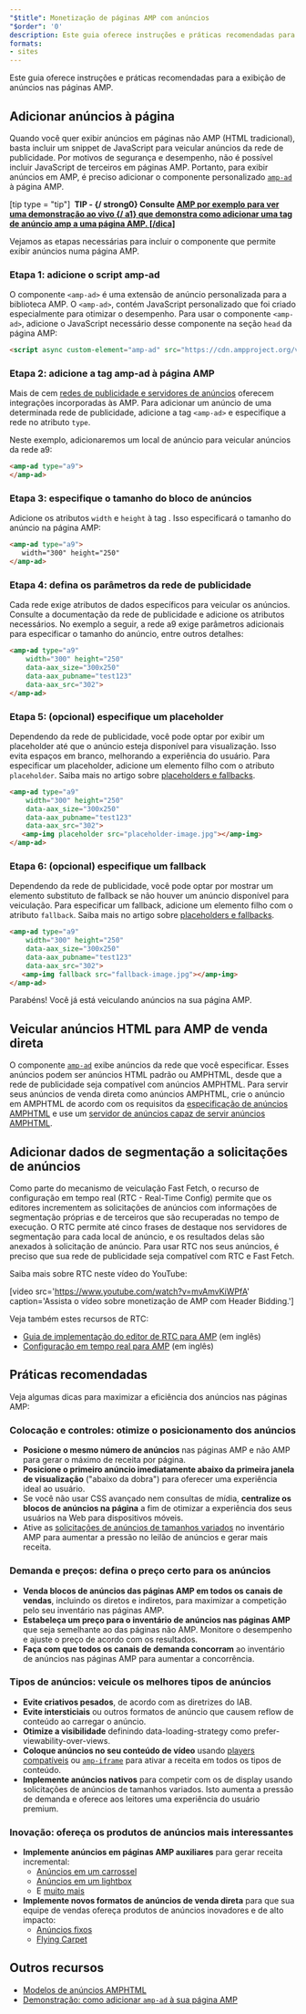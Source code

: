 ```yaml
---
"$title": Monetização de páginas AMP com anúncios
"$order": '0'
description: Este guia oferece instruções e práticas recomendadas para a exibição de anúncios nas páginas AMP. Portanto, para exibir anúncios em AMP, é preciso adicionar o componente personalizado amp-ad....
formats:
- sites
---
```


Este guia oferece instruções e práticas recomendadas para a exibição de anúncios nas páginas AMP.

## Adicionar anúncios à página

Quando você quer exibir anúncios em páginas não AMP (HTML tradicional), basta incluir um snippet de JavaScript para veicular anúncios da rede de publicidade.  Por motivos de segurança e desempenho, não é possível incluir JavaScript de terceiros em páginas AMP.  Portanto, para exibir anúncios em AMP, é preciso adicionar o componente personalizado [`amp-ad`](../../../../documentation/components/reference/amp-ad.md) à página AMP.

[tip type = "tip"] **&nbsp;TIP - {/ strong0} Consulte [ AMP por exemplo para ver uma demonstração ao vivo {/ a1} que demonstra como adicionar uma tag de anúncio amp a uma página AMP. [/dica]](../../../../documentation/components/reference/amp-ad.md)**

Vejamos as etapas necessárias para incluir o componente que permite exibir anúncios numa página AMP.

### Etapa 1: adicione o script amp-ad

O componente `<amp-ad>` é uma extensão de anúncio personalizada para a biblioteca AMP. O `<amp-ad>`, contém JavaScript personalizado que foi criado especialmente para otimizar o desempenho. Para usar o componente `<amp-ad>`, adicione o JavaScript necessário desse componente na seção `head` da página AMP:

```html
<script async custom-element="amp-ad" src="https://cdn.ampproject.org/v0/amp-ad-0.1.js"></script>
```

### Etapa 2: adicione a tag amp-ad à página AMP

Mais de cem [redes de publicidade e servidores de anúncios](ads_vendors.md) oferecem integrações incorporadas às AMP.  Para adicionar um anúncio de uma determinada rede de publicidade, adicione a tag `<amp-ad>` e especifique a rede no atributo `type`.

Neste exemplo, adicionaremos um local de anúncio para veicular anúncios da rede a9:

```html
<amp-ad type="a9">
</amp-ad>
```

### Etapa 3: especifique o tamanho do bloco de anúncios

Adicione os atributos `width` e `height` à tag <code><amp-ad></code>.  Isso especificará o tamanho do anúncio na página AMP:

```html
<amp-ad type="a9">
   width="300" height="250"
</amp-ad>
```

### Etapa 4: defina os parâmetros da rede de publicidade

Cada rede exige atributos de dados específicos para veicular os anúncios.  Consulte a documentação <code><amp-ad></code> da rede de publicidade e adicione os atributos necessários. No exemplo a seguir, a rede a9 exige parâmetros adicionais para especificar o tamanho do anúncio, entre outros detalhes:

```html
<amp-ad type="a9"
    width="300" height="250"
    data-aax_size="300x250"
    data-aax_pubname="test123"
    data-aax_src="302">
</amp-ad>
```

### Etapa 5: (opcional) especifique um placeholder

Dependendo da rede de publicidade, você pode optar por exibir um placeholder até que o anúncio esteja disponível para visualização. Isso evita espaços em branco, melhorando a experiência do usuário.  Para especificar um placeholder, adicione um elemento filho com o atributo `placeholder`. Saiba mais no artigo sobre [placeholders e fallbacks](../../../../documentation/guides-and-tutorials/develop/style_and_layout/placeholders.md).

```html
<amp-ad type="a9"
    width="300" height="250"
    data-aax_size="300x250"
    data-aax_pubname="test123"
    data-aax_src="302">
   <amp-img placeholder src="placeholder-image.jpg"></amp-img>
</amp-ad>
```

### Etapa 6: (opcional) especifique um fallback

Dependendo da rede de publicidade, você pode optar por mostrar um elemento substituto de fallback se não houver um anúncio disponível para veiculação. Para especificar um fallback, adicione um elemento filho com o atributo `fallback`. Saiba mais no artigo sobre [placeholders e fallbacks](../../../../documentation/guides-and-tutorials/develop/style_and_layout/placeholders.md).

```html
<amp-ad type="a9"
    width="300" height="250"
    data-aax_size="300x250"
    data-aax_pubname="test123"
    data-aax_src="302">
   <amp-img fallback src="fallback-image.jpg"></amp-img>
</amp-ad>
```

Parabéns! Você já está veiculando anúncios na sua página AMP.

## Veicular anúncios HTML para AMP de venda direta

O componente [`amp-ad`](../../../../documentation/components/reference/amp-ad.md) exibe anúncios da rede que você especificar. Esses anúncios podem ser anúncios HTML padrão ou AMPHTML, desde que a rede de publicidade seja compatível com anúncios AMPHTML. Para servir seus anúncios de venda direta como anúncios AMPHTML, crie o anúncio em AMPHTML de acordo com os requisitos da [especificação de anúncios AMPHTML](../../../../documentation/guides-and-tutorials/learn/a4a_spec.md) e use um [servidor de anúncios capaz de servir anúncios AMPHTML](https://github.com/ampproject/amphtml/blob/master/ads/google/a4a/docs/a4a-readme.md#publishers).

## Adicionar dados de segmentação a solicitações de anúncios

Como parte do mecanismo de veiculação Fast Fetch, o recurso de configuração em tempo real (RTC - Real-Time Config) permite que os editores incrementem as solicitações de anúncios com informações de segmentação próprias e de terceiros que são recuperadas no tempo de execução. O RTC permite até cinco frases de destaque nos servidores de segmentação para cada local de anúncio, e os resultados delas são anexados à solicitação de anúncio.  Para usar RTC nos seus anúncios, é preciso que sua rede de publicidade seja compatível com RTC e Fast Fetch.

Saiba mais sobre RTC neste vídeo do YouTube:

[video src='https://www.youtube.com/watch?v=mvAmvKiWPfA' caption='Assista o vídeo sobre monetização de AMP com Header Bidding.']

Veja também estes recursos de RTC:

- [Guia de implementação do editor de RTC para AMP](https://github.com/ampproject/amphtml/blob/master/extensions/amp-a4a/rtc-publisher-implementation-guide.md) (em inglês)
- [Configuração em tempo real para AMP](https://github.com/ampproject/amphtml/blob/master/extensions/amp-a4a/rtc-documentation.md) (em inglês)

## Práticas recomendadas

Veja algumas dicas para maximizar a eficiência dos anúncios nas páginas AMP:

### Colocação e controles: otimize o posicionamento dos anúncios

- **Posicione o mesmo número de anúncios** nas páginas AMP e não AMP para gerar o máximo de receita por página.
- **Posicione o primeiro anúncio imediatamente abaixo da primeira janela de visualização** ("abaixo da dobra") para oferecer uma experiência ideal ao usuário.
- Se você não usar CSS avançado nem consultas de mídia, **centralize os blocos de anúncios na página** a fim de otimizar a experiência dos seus usuários na Web para dispositivos móveis.
- Ative as [solicitações de anúncios de tamanhos variados](https://github.com/ampproject/amphtml/blob/master/ads/README.md#support-for-multi-size-ad-requests) no inventário AMP para aumentar a pressão no leilão de anúncios e gerar mais receita.

### Demanda e preços: defina o preço certo para os anúncios

- **Venda blocos de anúncios das páginas AMP em todos os canais de vendas**, incluindo os diretos e indiretos, para maximizar a competição pelo seu inventário nas páginas AMP.
- **Estabeleça um preço para o inventário de anúncios nas páginas AMP** que seja semelhante ao das páginas não AMP. Monitore o desempenho e ajuste o preço de acordo com os resultados.
- **Faça com que todos os canais de demanda concorram** ao inventário de anúncios nas páginas AMP para aumentar a concorrência.

### Tipos de anúncios: veicule os melhores tipos de anúncios

- **Evite criativos pesados**, de acordo com as <a>diretrizes do IAB</a>.
- **Evite intersticiais** ou outros formatos de anúncio que causem reflow de conteúdo ao carregar o anúncio.
- **Otimize a visibilidade** definindo data-loading-strategy como prefer-viewability-over-views.
- **Coloque anúncios no seu conteúdo de vídeo** usando [players compatíveis](../../../../documentation/components/index.html#media) ou [`amp-iframe`](../../../../documentation/components/reference/amp-iframe.md) para ativar a receita em todos os tipos de conteúdo.
- **Implemente anúncios nativos** para competir com os de display usando solicitações de anúncios de tamanhos variados. Isto aumenta a pressão de demanda e oferece aos leitores uma experiência do usuário premium.

### Inovação: ofereça os produtos de anúncios mais interessantes

- **Implemente anúncios em páginas AMP auxiliares** para gerar receita incremental:
    - [Anúncios em um carrossel](../../../../documentation/examples/documentation/Carousel_Ad.html)
    - [Anúncios em um lightbox](../../../../documentation/examples/documentation/Lightbox_Ad.html)
    - E [muito mais](../../../../documentation/examples/index.html)
- **Implemente novos formatos de anúncios de venda direta** para que sua equipe de vendas ofereça produtos de anúncios inovadores e de alto impacto:
    - [Anúncios fixos](../../../../documentation/examples/documentation/amp-sticky-ad.html)
    - [Flying Carpet](../../../../documentation/examples/documentation/amp-fx-flying-carpet.html)

## Outros recursos

- [Modelos de anúncios AMPHTML](../../../../documentation/examples/index.html)
- [Demonstração: como adicionar `amp-ad` à sua página AMP](../../../../documentation/components/reference/amp-ad.md)
